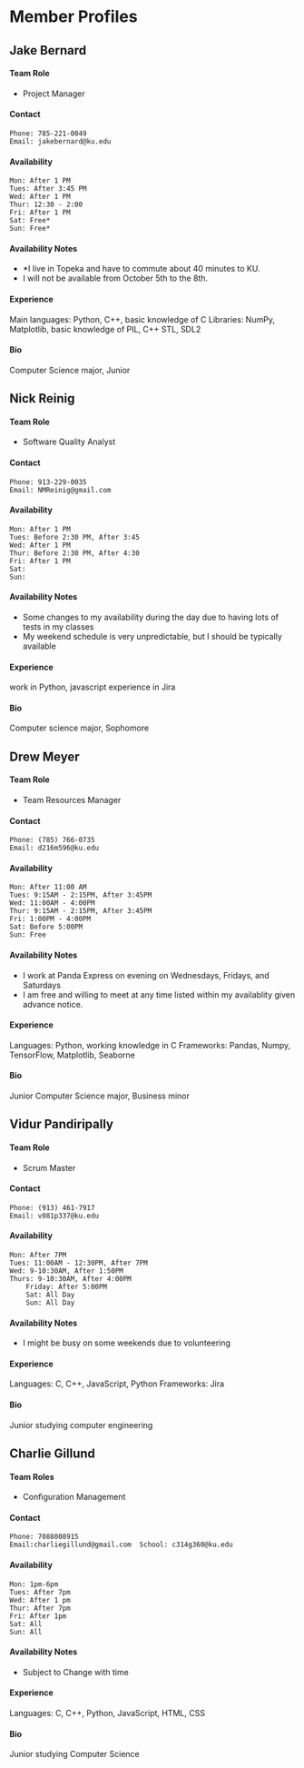 # Member Profiles

<!--
TEMPLATE
## Member Name
#### Team Role
- <Roles>
#### Contact
	Phone:
	Email:
#### Availability
	Mon:
	Tues:
	Wed:
	Thur:
	Fri:
	Sat:
	Sun:
#### Availability Notes
  - <Notes on availability>
  - <Notes on availability>
#### Experience
  <your areas of expertise>
#### Bio
  <very short bio -- year, major, etc>
END TEMPLATE -->

## Jake Bernard
#### Team Role
- Project Manager
#### Contact
	Phone: 785-221-0049
	Email: jakebernard@ku.edu
#### Availability
	Mon: After 1 PM
	Tues: After 3:45 PM
	Wed: After 1 PM
	Thur: 12:30 - 2:00
	Fri: After 1 PM
	Sat: Free*
	Sun: Free*
#### Availability Notes
  - *I live in Topeka and have to commute about 40 minutes to KU.
  - I will not be available from October 5th to the 8th.
#### Experience
  Main languages: Python, C++, basic knowledge of C
  Libraries: NumPy, Matplotlib, basic knowledge of PIL, C++ STL, SDL2
#### Bio
  Computer Science major, Junior 

## Nick Reinig
#### Team Role
- Software Quality Analyst
#### Contact
	Phone: 913-229-0035
	Email: NMReinig@gmail.com
#### Availability
	Mon: After 1 PM
	Tues: Before 2:30 PM, After 3:45
	Wed: After 1 PM
	Thur: Before 2:30 PM, After 4:30
	Fri: After 1 PM
	Sat:
	Sun:
#### Availability Notes
  - Some changes to my availability during the day due to having lots of tests in my classes
  - My weekend schedule is very unpredictable, but I should be typically available
#### Experience
  work in Python, javascript
  experience in Jira
#### Bio
  Computer science major, Sophomore

## Drew Meyer
#### Team Role
- Team Resources Manager
#### Contact
	Phone: (785) 766-0735
	Email: d216m596@ku.edu
#### Availability
	Mon: After 11:00 AM
	Tues: 9:15AM - 2:15PM, After 3:45PM
	Wed: 11:00AM - 4:00PM
	Thur: 9:15AM - 2:15PM, After 3:45PM
	Fri: 1:00PM - 4:00PM
	Sat: Before 5:00PM
	Sun: Free
#### Availability Notes
  - I work at Panda Express on evening on Wednesdays, Fridays, and Saturdays
  - I am free and willing to meet at any time listed within my availablity given advance notice.
#### Experience
  Languages: Python, working knowledge in C
  Frameworks: Pandas, Numpy, TensorFlow, Matplotlib, Seaborne
#### Bio
  Junior Computer Science major, Business minor

## Vidur Pandiripally
#### Team Role
- Scrum Master
#### Contact
  	Phone: (913) 461-7917
   	Email: v081p337@ku.edu
#### Availability 
	Mon: After 7PM
 	Tues: 11:00AM - 12:30PM, After 7PM
  	Wed: 9-10:30AM, After 1:50PM
   	Thurs: 9-10:30AM, After 4:00PM
    	Friday: After 5:00PM
    	Sat: All Day
    	Sun: All Day
#### Availability Notes
- I might be busy on some weekends due to volunteering
#### Experience
 Languages: C, C++, JavaScript, Python
 Frameworks: Jira
#### Bio
 Junior studying computer engineering




## Charlie Gillund
#### Team Roles
- Configuration Management
#### Contact
	Phone: 7088008915
	Email:charliegillund@gmail.com  School: c314g360@ku.edu
#### Availability
	Mon: 1pm-6pm
	Tues: After 7pm
	Wed: After 1 pm
	Thur: After 7pm
	Fri: After 1pm
	Sat: All
	Sun: All
#### Availability Notes
- Subject to Change with time 
#### Experience
  Languages: C, C++, Python, JavaScript, HTML, CSS
#### Bio
  Junior studying Computer Science
